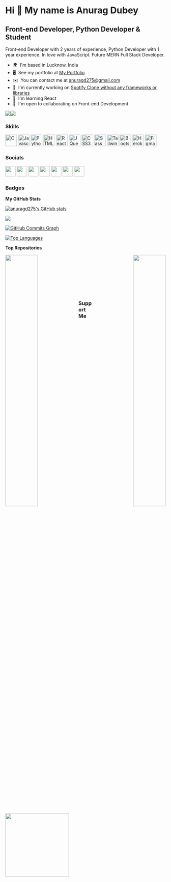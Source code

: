 Hi 👋 My name is Anurag Dubey
=============================

Front-end Developer, Python Developer & Student
-----------------------------------------------

Front-end Developer with 2 years of experience, Python Developer with 1 year experience. In love with JavaScript. Future MERN Full Stack Developer.

* 🌍  I'm based in Lucknow, India
* 🖥️  See my portfolio at [My Portfolio](http://portfolio-ui-five.vercel.app/)
* ✉️  You can contact me at [anuragd275@gmail.com](mailto:anuragd275@gmail.com)
* 🚀  I'm currently working on [Spotify Clone without any frameworks or libraries](http://wave-two.vercel.app/)
* 🧠  I'm learning React
* 🤝  I'm open to collaborating on Front-end Development

<a href="https://www.twitter.com/anuragd275" target="_blank" rel="noreferrer"><img
src="https://img.shields.io/twitter/follow/anuragd275?logo=twitter&style=for-the-badge&color=3382ed&labelColor=27272a"
/></a><a href="https://www.github.com/anuragd275" target="_blank" rel="noreferrer"><img
src="https://img.shields.io/github/followers/anuragd275?logo=github&style=for-the-badge&color=3382ed&labelColor=27272a" /></a>

### Skills

<p align="left">
<a href="https://docs.microsoft.com/en-us/cpp/?view=msvc-170" target="_blank" rel="noreferrer"><img src="https://raw.githubusercontent.com/danielcranney/readme-generator/main/public/icons/skills/c-colored.svg" width="36" height="36" alt="C" /></a>
<a href="https://developer.mozilla.org/en-US/docs/Web/JavaScript" target="_blank" rel="noreferrer"><img src="https://raw.githubusercontent.com/danielcranney/readme-generator/main/public/icons/skills/javascript-colored.svg" width="36" height="36" alt="Javascript" /></a>
<a href="https://www.python.org/" target="_blank" rel="noreferrer"><img src="https://raw.githubusercontent.com/danielcranney/readme-generator/main/public/icons/skills/python-colored.svg" width="36" height="36" alt="Python" /></a>
<a href="https://developer.mozilla.org/en-US/docs/Glossary/HTML5" target="_blank" rel="noreferrer"><img src="https://raw.githubusercontent.com/danielcranney/readme-generator/main/public/icons/skills/html5-colored.svg" width="36" height="36" alt="HTML5" /></a>
<a href="https://reactjs.org/" target="_blank" rel="noreferrer"><img src="https://raw.githubusercontent.com/danielcranney/readme-generator/main/public/icons/skills/react-colored.svg" width="36" height="36" alt="React" /></a>
<a href="https://jquery.com/" target="_blank" rel="noreferrer"><img src="https://raw.githubusercontent.com/danielcranney/readme-generator/main/public/icons/skills/jquery-colored.svg" width="36" height="36" alt="JQuery" /></a>
<a href="https://www.w3.org/TR/CSS/#css" target="_blank" rel="noreferrer"><img src="https://raw.githubusercontent.com/danielcranney/readme-generator/main/public/icons/skills/css3-colored.svg" width="36" height="36" alt="CSS3" /></a>
<a href="https://sass-lang.com/" target="_blank" rel="noreferrer"><img src="https://raw.githubusercontent.com/danielcranney/readme-generator/main/public/icons/skills/sass-colored.svg" width="36" height="36" alt="Sass" /></a>
<a href="https://tailwindcss.com/" target="_blank" rel="noreferrer"><img src="https://raw.githubusercontent.com/danielcranney/readme-generator/main/public/icons/skills/tailwindcss-colored.svg" width="36" height="36" alt="TailwindCSS" /></a>
<a href="https://getbootstrap.com/" target="_blank" rel="noreferrer"><img src="https://raw.githubusercontent.com/danielcranney/readme-generator/main/public/icons/skills/bootstrap-colored.svg" width="36" height="36" alt="Bootstrap" /></a>
<a href="https://www.heroku.com/" target="_blank" rel="noreferrer"><img src="https://raw.githubusercontent.com/danielcranney/readme-generator/main/public/icons/skills/heroku-colored.svg" width="36" height="36" alt="Heroku" /></a>
<a href="https://www.figma.com/" target="_blank" rel="noreferrer"><img src="https://raw.githubusercontent.com/danielcranney/readme-generator/main/public/icons/skills/figma-colored.svg" width="36" height="36" alt="Figma" /></a>
</p>


### Socials

<p align="left"> <a href="https://www.behance.com/anuragdubey13" target="_blank" rel="noreferrer"><img src="https://raw.githubusercontent.com/danielcranney/readme-generator/main/public/icons/socials/behance.svg" width="32" height="32" /></a> <a href="https://www.facebook.com/anurag.275" target="_blank" rel="noreferrer"><img src="https://raw.githubusercontent.com/danielcranney/readme-generator/main/public/icons/socials/facebook.svg" width="32" height="32" /></a> <a href="https://anuragd275" target="_blank" rel="noreferrer"><img src="https://raw.githubusercontent.com/danielcranney/readme-generator/main/public/icons/socials/hashnode.svg" width="32" height="32" /></a> <a href="http://www.instagram.com/the_anurag_dubey" target="_blank" rel="noreferrer"><img src="https://raw.githubusercontent.com/danielcranney/readme-generator/main/public/icons/socials/instagram.svg" width="32" height="32" /></a> <a href="https://www.linkedin.com/in/anuragd275" target="_blank" rel="noreferrer"><img src="https://raw.githubusercontent.com/danielcranney/readme-generator/main/public/icons/socials/linkedin.svg" width="32" height="32" /></a> <a href="https://www.stackoverflow.com/users/16759891/anurag" target="_blank" rel="noreferrer"><img src="https://raw.githubusercontent.com/danielcranney/readme-generator/main/public/icons/socials/stackoverflow.svg" width="32" height="32" /></a> <a href="https://www.twitter.com/anuragd275" target="_blank" rel="noreferrer"><img src="https://raw.githubusercontent.com/danielcranney/readme-generator/main/public/icons/socials/twitter.svg" width="32" height="32" /></a></p>

### Badges

<b>My GitHub Stats</b>

<a href="http://www.github.com/anuragd275"><img src="https://github-readme-stats.vercel.app/api?username=anuragd275&show_icons=true&hide=&count_private=true&title_color=0891b2&text_color=ffffff&icon_color=3382ed&bg_color=27272a&hide_border=true&show_icons=true" alt="anuragd275's GitHub stats" /></a>

<a href="http://www.github.com/anuragd275"><img src="https://github-readme-streak-stats.herokuapp.com/?user=anuragd275&stroke=ffffff&background=27272a&ring=0891b2&fire=0891b2&currStreakNum=ffffff&currStreakLabel=0891b2&sideNums=ffffff&sideLabels=ffffff&dates=ffffff&hide_border=true" /></a>

<a href="http://www.github.com/anuragd275"><img src="https://activity-graph.herokuapp.com/graph?username=anuragd275&bg_color=27272a&color=ffffff&line=3382ed&point=ffffff&area_color=27272a&area=true&hide_border=true&custom_title=GitHub%20Commits%20Graph" alt="GitHub Commits Graph" /></a>

<a href="https://github.com/anuragd275" align="left"><img src="https://github-readme-stats.vercel.app/api/top-langs/?username=anuragd275&langs_count=10&title_color=0891b2&text_color=ffffff&icon_color=3382ed&bg_color=27272a&hide_border=true&locale=en&custom_title=Top%20%Languages" alt="Top Languages" /></a>

<b>Top Repositories</b>

<div width="100%" align="center"><a href="https://github.com/anuragd275/wave" align="left"><img align="left" width="45%" src="https://github-readme-stats.vercel.app/api/pin/?username=anuragd275&repo=wave&title_color=0891b2&text_color=ffffff&icon_color=3382ed&bg_color=27272a&hide_border=true&locale=en" /></a><a href="https://github.com/anuragd275/GithHub_profiles" align="right"><img align="right" width="45%" src="https://github-readme-stats.vercel.app/api/pin/?username=anuragd275&repo=GithHub_profiles&title_color=0891b2&text_color=ffffff&icon_color=3382ed&bg_color=27272a&hide_border=true&locale=en" /></a></div><br /><br /><br /><br /><br /><br /><br />

### Support Me

<a href="https://www.buymeacoffee.com/anuragd275"><img src="https://cdn.buymeacoffee.com/buttons/v2/default-yellow.png" width="200" /></a>
